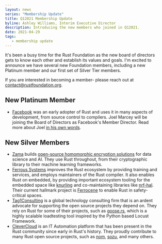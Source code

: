 ```yaml
---
layout: news
series: "Membership Update"
title: Q12021 Membership Update
byline: Ashley Williams, Interim Executive Director
description: Introducing the new members who joined in Q12021.
date: 2021-04-29
tags:
   - membership update
---
```


It's been a busy time for the Rust Foundation as the new board of directors gets to know each other and establish its values and goals. I'm excited to announce we have several new Foundation members, including a new Platinum member and our first set of Silver Tier members.

If you are interested in becoming a member- please reach out at contact@rustfoundation.org.

## New Platinum Member

* [Facebook](https://www.facebook.com/) was an early adopter of Rust and uses it in many aspects of development, from source control to compilers. Joel Marcey will be joining the Board of Directors as Facebook's Member Director. Read more about Joel [in his own words](/posts/2021-04-29-introducing-joel-marcey).

## New Silver Members

* [Zama](https://zama.ai/) builds [open-source homomorphic encryption solutions](https://zama.ai/technology/) for data science and AI. They use Rust throughout, from their cryptographic library to their machine learning frameworks.
* [Ferrous Systems](https://ferrous-systems.com/) improves the Rust ecosystem by providing training and services, and employs maintainers of the Rust compiler. It also enables Rust on embedded, by providing important ecosystem tooling for the embedded space like [knurling](https://knurling.ferrous-systems.com/) and co-maintaining libraries like [nrf-hal](https://github.com/nrf-rs/nrf-hal). Their current hallmark project is [Ferrocene](https://ferrous-systems.com/ferrocene/) to enable Rust in safety-critical spaces.
* [Tag1Consulting](https://www.tag1consulting.com/) is a global technology consulting firm that is an ardent advocate for supporting the open source projects they depend on. They rely on Rust for some of their projects, such as [goose.rs](https://goose.rs), which is a highly scalable loadtesting tool inspired by the Python based Locust Framework.
* [CleverCloud](https://www.clever-cloud.com/) is an IT Automation platform that has been present in the Rust community since early in Rust's history. They proudly contribute to many Rust open source projects, such as [nom](https://crates.io/crates/nom), [sozu](https://github.com/sozu-proxy/sozu0), and many others.
